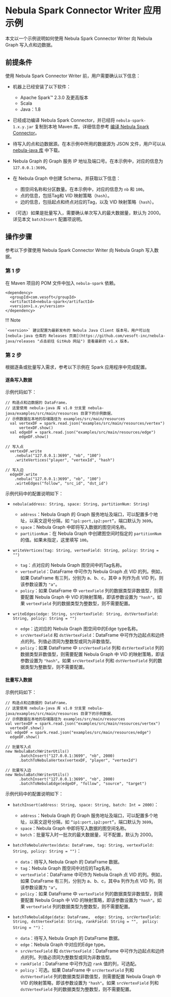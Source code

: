 # Nebula Spark Connector Writer 应用示例

本文以一个示例说明如何使用 Nebula Spark Connector Writer 向 Nebula Graph 写入点和边数据。

## 前提条件

使用 Nebula Spark Connector Writer 前，用户需要确认以下信息：

- 机器上已经安装了以下软件：
  - Apache Spark&trade; 2.3.0 及更高版本
  - Scala
  - Java：1.8

- 已经成功编译 Nebula Spark Connector，并已经将 `nebula-spark-1.x.y.jar` 复制到本地 Maven 库。详细信息参考 [编译 Nebula Spark Connector](../sc-ug-compile.md)。

- 待写入的点和边数据源。在本示例中所用的数据源为 JSON 文件，用户可以从 [nebula-java 库](https://github.com/vesoft-inc/nebula-java/tree/v1.0/examples/src/main/resources "点击前往 GitHub 网站") 中下载。

- Nebula Graph 的 Graph 服务 IP 地址及端口号。在本示例中，对应的信息为 `127.0.0.1:3699`。

- 在 Nebula Graph 中创建 Schema，并获取以下信息：
  - 图空间名称和分区数量。在本示例中，对应的信息为 `nb` 和 `100`。
  - 点的信息，包括Tag和 VID 映射策略（`hash`<!--或者 `uuid`-->）。
  - 边的信息，包括起点和终点对应的Tag，以及 VID 映射策略（`hash`<!--或者 `uuid`-->）。

- （可选）如果是批量写入，需要确认单次写入的最大数据量，默认为 2000。详见本文 `batchInsert` 配置项说明。

## 操作步骤

参考以下步骤使用 Nebula Spark Connector Writer 向 Nebula Graph 写入数据。

### 第 1 步

在 Maven 项目的 POM 文件中加入 `nebula-spark` 依赖。

```pom
<dependency>
  <groupId>com.vesoft</groupId>
  <artifactId>nebula-spark</artifactId>
  <version>1.x.y</version>
</dependency>
```

!!! Note

    `<version>` 建议配置为最新发布的 Nebula Java Client 版本号。用户可以在 [nebula-java 仓库的 Releases 页面](https://github.com/vesoft-inc/nebula-java/releases "点击前往 GitHub 网站") 查看最新的 v1.x 版本。

### 第 2 步

根据逐条或批量写入需求，参考以下示例在 Spark 应用程序中完成配置。

#### 逐条写入数据

示例代码如下：

```shell
// 构造点和边数据的 DataFrame，
// 这里使用 nebula-java 库 v1.0 分支里 nebula-java/examples/src/main/resources 目录下的示例数据，
// 示例数据在本地的存储路径为 examples/src/main/resources
  val vertexDF = spark.read.json("examples/src/main/resources/vertex")
      vertexDF.show()
  val edgeDF = spark.read.json("examples/src/main/resources/edge")
      edgeDF.show()

// 写入点
  vertexDF.write
    .nebula("127.0.0.1:3699", "nb", "100")
    .writeVertices("player", "vertexId", "hash")
  
// 写入边
  edgeDF.write
    .nebula("127.0.0.1:3699", "nb", "100")
    .wirteEdges("follow", "src_id", "dst_id")
```

示例代码中的配置说明如下：

- `nebula(address: String, space: String, partitionNum: String)`
  - `address`：Nebula Graph 的 Graph 服务地址及端口，可以配置多个地址，以英文逗号分隔，如 `“ip1:port,ip2:port”`，端口默认为 `3699`。
  - `space`：Nebula Graph 中即将写入数据的图空间名称。
  - `partitionNum`：在 Nebula Graph 中创建图空间时指定的 `partitionNum` 的值。如果未指定，这里填写 `100`。

- `writeVertices(tag: String, vertexField: String, policy: String = "")`
  - `tag`：点对应的 Nebula Graph 图空间中的Tag名称。
  - `vertexField`：DataFrame 中可作为 Nebula Graph 点 VID 的列。例如，如果 DataFrame 有三列，分别为 a、b、c，其中 a 列作为点 VID 列，则该参数设置为 `"a"`。
  - `policy`：如果 DataFrame 中 `vertexField` 列的数据类型非数值型，则需要配置 Nebula Graph 中 VID 的映射策略，即该参数设置为 `"hash"`<!--或者 `uuid`-->。如果 `vertexField` 列的数据类型为整数型，则不需要配置。

- `writeEdges(edge: String, srcVertexField: String, dstVertexField: String, policy: String = "")`
  - `edge`：边对应的 Nebula Graph 图空间中的Edge type名称。
  - `srcVertexField` 和 `dstVertexField`：DataFrame 中可作为边起点和边终点的列。列值必须同为整数型或同为非数值型。
  - `policy`：如果 DataFrame 中 `srcVertexField` 列和 `dstVertexField` 列的数据类型非数值型，则需要配置 Nebula Graph 中 VID 的映射策略，即该参数设置为  `"hash"`<!--或者 `uuid`-->。如果 `srcVertexField` 列和 `dstVertexField` 列的数据类型为整数型，则不需要配置。

#### 批量写入数据

示例代码如下：

```shell
// 构造点和边数据的 DataFrame，
// 这里使用 nebula-java 库 v1.0 分支里 nebula-java/examples/src/main/resources 目录下的示例数据，
// 示例数据在本地的存储路径为 examples/src/main/resources
val vertexDF = spark.read.json("examples/src/main/resources/vertex")
  vertexDF.show()
val edgeDF = spark.read.json("examples/src/main/resources/edge")
  edgeDF.show()

// 批量写入点
new NebulaBatchWriterUtils()
      .batchInsert("127.0.0.1:3699", "nb", 2000)
      .batchToNebulaVertex(vertexDF, "player", "vertexId")
  
// 批量写入边
new NebulaBatchWriterUtils()
      .batchInsert("127.0.0.1:3699", "nb", 2000)
      .batchToNebulaEdge(edgeDF, "follow", "source", "target")
```

示例代码中的配置说明如下：

- `batchInsert(address: String, space: String, batch: Int = 2000)`：
  - `address`：Nebula Graph 的 Graph 服务地址及端口，可以配置多个地址，以英文逗号分隔，如 `“ip1:port,ip2:port”`，端口默认为 `3699`。
  - `space`：Nebula Graph 中即将写入数据的图空间名称。
  - `batch`：批量写入时一批次的最大数据量，可不配置，默认为 2000。

- `batchToNebulaVertex(data: DataFrame, tag: String, vertexField: String, policy: String = "")`：
  - `data`：待写入 Nebula Graph 的 DataFrame 数据。
  - `tag`：Nebula Graph 图空间中对应的Tag名称。
  - `vertexField`：DataFrame 中可作为 Nebula Graph 点 VID 的列。例如，如果 DataFrame 有三列，分别为 a、b、c，其中a 列作为点 VID 列，则该参数设置为 `"a"`。
  - `policy`：如果 DataFrame 中 `vertexField` 列的数据类型非数值型，则需要配置 Nebula Graph 中 VID 的映射策略，即该参数设置为 `"hash"`<!--或者 `uuid`-->。如果 `vertexField` 列的数据类型为整数型，则不需要配置。

- `batchToNebulaEdge(data: DataFrame,  edge: String, srcVertexField: String, dstVertexField: String, rankField: String = "",  policy: String = "")`：
  - `data`：待写入 Nebula Graph 的 DataFrame 数据。
  - `edge`：Nebula Graph 中对应的Edge type。
  - `srcVertexField` 和 `dstVertexField`：DataFrame 中可作为边起点和边终点的列。列值必须同为整数型或同为非数值型。
  - `rankField`：DataFrame 中可作为边 `rank` 值的列，可选配。
  - `policy`：可选。如果 DataFrame 中 `srcVertexField` 列和 `dstVertexField` 列的数据类型非数值型，则需要配置 Nebula Graph 中 VID 的映射策略，即该参数设置为  `"hash"`<!--或者 `uuid`-->。如果 `srcVertexField` 列和 `dstVertexField` 列的数据类型为整数型，则不需要配置。
